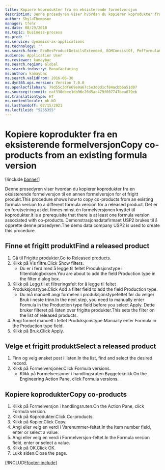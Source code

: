 ```yaml
---
title: Kopiere koprodukter fra en eksisterende formelversjon
description: Denne prosedyren viser hvordan du kopierer koprodukter fra en eksisterende formelversjon til en annen formelversjon for et frigitt produkt.
author: ShylaThompson
manager: tfehr
ms.date: 08/29/2018
ms.topic: business-process
ms.prod: ''
ms.service: dynamics-ax-applications
ms.technology: ''
ms.search.form: EcoResProductDetailsExtended, BOMConsistOf, PmfFormulaCoBy, BOMRouteCopyDialog
audience: Application User
ms.reviewer: kamaybac
ms.search.region: Global
ms.search.industry: Manufacturing
ms.author: kamaybac
ms.search.validFrom: 2016-06-30
ms.dyn365.ops.version: Version 7.0.0
ms.openlocfilehash: 79d55c3dfe69e9a67c5e3d0d1cf84acbb6a51d07
ms.sourcegitcommit: eaf330dbee1db96c20d5ac479f007747bea079eb
ms.translationtype: HT
ms.contentlocale: nb-NO
ms.lasthandoff: 02/15/2021
ms.locfileid: "5255355"
---
```

# <a name="copy-co-products-from-an-existing-formula-version"></a><span data-ttu-id="42a1e-103">Kopiere koprodukter fra en eksisterende formelversjon</span><span class="sxs-lookup"><span data-stu-id="42a1e-103">Copy co-products from an existing formula version</span></span>

[!include [banner](../../includes/banner.md)]

<span data-ttu-id="42a1e-104">Denne prosedyren viser hvordan du kopierer koprodukter fra en eksisterende formelversjon til en annen formelversjon for et frigitt produkt.</span><span class="sxs-lookup"><span data-stu-id="42a1e-104">This procedure shows how to copy co-products from an existing formula version to a different formula version for a released product.</span></span> <span data-ttu-id="42a1e-105">Det er en forutsetning at det finnes minst én formelversjonen knyttet til koprodukter.</span><span class="sxs-lookup"><span data-stu-id="42a1e-105">It is a prerequisite that there is at least one formula version associated with co-products.</span></span> <span data-ttu-id="42a1e-106">Demonstrasjonsdatafirmaet USP2 brukes til å opprette denne prosedyren.</span><span class="sxs-lookup"><span data-stu-id="42a1e-106">The demo data company USP2 is used to create this procedure.</span></span>


## <a name="find-a-released-product"></a><span data-ttu-id="42a1e-107">Finne et frigitt produkt</span><span class="sxs-lookup"><span data-stu-id="42a1e-107">Find a released product</span></span>
1. <span data-ttu-id="42a1e-108">Gå til Frigitte produkter.</span><span class="sxs-lookup"><span data-stu-id="42a1e-108">Go to Released products.</span></span>
2. <span data-ttu-id="42a1e-109">Klikk på Vis filtre.</span><span class="sxs-lookup"><span data-stu-id="42a1e-109">Click Show filters.</span></span>
    * <span data-ttu-id="42a1e-110">Du er i ferd med å legge til feltet Produksjonstype i filterdialogboksen.</span><span class="sxs-lookup"><span data-stu-id="42a1e-110">You are about to add the field Production type in the filter dialog box.</span></span>  
3. <span data-ttu-id="42a1e-111">Klikk på Legg til et filtreringsfelt for å legge til feltet Produksjonstype.</span><span class="sxs-lookup"><span data-stu-id="42a1e-111">Click Add a filter field to add the field Production type.</span></span>
    * <span data-ttu-id="42a1e-112">Du må manuelt angi formelen i produksjonstypefeltet før du velger Bruk i neste trinn.</span><span class="sxs-lookup"><span data-stu-id="42a1e-112">In the next step, you need to manually enter Formula in the Production type field before you select Apply.</span></span> <span data-ttu-id="42a1e-113">Dette bruker filteret på listen over frigitte produkter.</span><span class="sxs-lookup"><span data-stu-id="42a1e-113">This sets the filter on the list of released products.</span></span>  
4. <span data-ttu-id="42a1e-114">Angi formel manuelt i feltet Produksjonstype.</span><span class="sxs-lookup"><span data-stu-id="42a1e-114">Manually enter Formula in the Production type field.</span></span>
5. <span data-ttu-id="42a1e-115">Klikk på Bruk.</span><span class="sxs-lookup"><span data-stu-id="42a1e-115">Click Apply.</span></span>

## <a name="select-a-released-product"></a><span data-ttu-id="42a1e-116">Velge et frigitt produkt</span><span class="sxs-lookup"><span data-stu-id="42a1e-116">Select a released product</span></span>
1. <span data-ttu-id="42a1e-117">Finn og velg ønsket post i listen.</span><span class="sxs-lookup"><span data-stu-id="42a1e-117">In the list, find and select the desired record.</span></span>
2. <span data-ttu-id="42a1e-118">Klikk på Formelversjoner.</span><span class="sxs-lookup"><span data-stu-id="42a1e-118">Click Formula versions.</span></span>
    * <span data-ttu-id="42a1e-119">Klikk på Formelversjoner i handlingsruten Byggeteknikk.</span><span class="sxs-lookup"><span data-stu-id="42a1e-119">On the Engineering Action Pane, click Formula versions.</span></span>  

## <a name="copy-co-products"></a><span data-ttu-id="42a1e-120">Kopiere koprodukter</span><span class="sxs-lookup"><span data-stu-id="42a1e-120">Copy co-products</span></span>
1. <span data-ttu-id="42a1e-121">Klikk på Formelversjon i handlingsruten.</span><span class="sxs-lookup"><span data-stu-id="42a1e-121">On the Action Pane, click Formula version.</span></span>
2. <span data-ttu-id="42a1e-122">Klikk på Koprodukter.</span><span class="sxs-lookup"><span data-stu-id="42a1e-122">Click Co-products.</span></span>
3. <span data-ttu-id="42a1e-123">Klikk på Kopier.</span><span class="sxs-lookup"><span data-stu-id="42a1e-123">Click Copy.</span></span>
4. <span data-ttu-id="42a1e-124">Angi eller velg en verdi i Varenummer-feltet.</span><span class="sxs-lookup"><span data-stu-id="42a1e-124">In the Item number field, enter or select a value.</span></span>
5. <span data-ttu-id="42a1e-125">Angi eller velg en verdi i Formelversjon-feltet.</span><span class="sxs-lookup"><span data-stu-id="42a1e-125">In the Formula version field, enter or select a value.</span></span>
6. <span data-ttu-id="42a1e-126">Klikk på OK.</span><span class="sxs-lookup"><span data-stu-id="42a1e-126">Click OK.</span></span>
7. <span data-ttu-id="42a1e-127">Lukk siden.</span><span class="sxs-lookup"><span data-stu-id="42a1e-127">Close the page.</span></span>



[!INCLUDE[footer-include](../../../includes/footer-banner.md)]